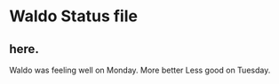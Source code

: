 # Waldo Status file

## here.

Waldo was feeling well on Monday.
More better
Less good on Tuesday.



